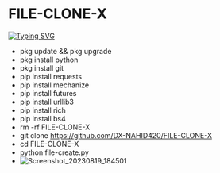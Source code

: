 # FILE-CLONE-X
[![Typing SVG](https://readme-typing-svg.demolab.com?font=Fira+Code&size=30&pause=1000&color=000000&background=FF0000&center=true&vCenter=true&repeat=false&width=435&lines=FILE+CLONE)](https://git.io/typing-svg)
- pkg update && pkg upgrade
- pkg install python
- pkg install git
- pip install requests
- pip install mechanize
- pip install futures
- pip install urllib3
- pip install rich
- pip install bs4
- rm -rf FILE-CLONE-X
- git clone https://github.com/DX-NAHID420/FILE-CLONE-X
- cd FILE-CLONE-X
- python file-create.py
- ![Screenshot_20230819_184501](https://github.com/DX-NAHID420/FILE-CLONE-X/assets/129710462/48f65fec-bdf3-4af5-8156-dea7f68aa547)
